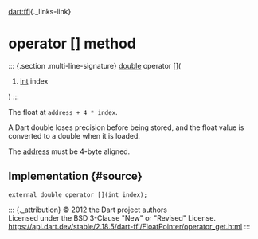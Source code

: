 [dart:ffi](../../dart-ffi/dart-ffi-library){._links-link}

operator \[\] method
====================

::: {.section .multi-line-signature}
[double](../../dart-core/double-class) operator \[\](

1.  [int](../../dart-core/int-class) index

)
:::

The float at `address + 4 * index`.

A Dart double loses precision before being stored, and the float value
is converted to a double when it is loaded.

The [address](../pointer/address) must be 4-byte aligned.

Implementation {#source}
--------------

``` {.language-dart data-language="dart"}
external double operator [](int index);
```

::: {._attribution}
© 2012 the Dart project authors\
Licensed under the BSD 3-Clause \"New\" or \"Revised\" License.\
<https://api.dart.dev/stable/2.18.5/dart-ffi/FloatPointer/operator_get.html>
:::
